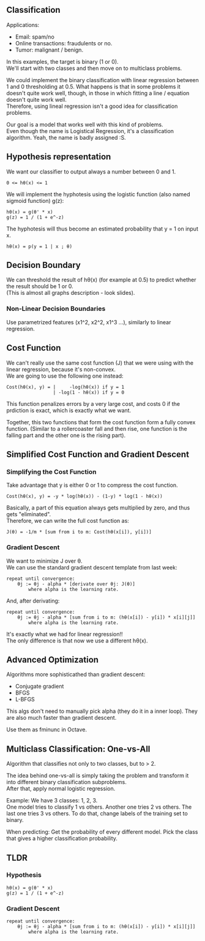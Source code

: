 


## Classification ##
Applications:

 * Email: spam/no
 * Online transactions: fraudulents or no.
 * Tumor: malignant / benign.

In this examples, the target is binary (1 or 0).  
We'll start with two classes and then move on to multiclass problems.

We could implement the binary classification with linear regression between 1 and 0 thresholding at 0.5. What happens is that in some problems it doesn't quite work well, though, in those in which fitting a line / equation doesn't quite work well.  
Therefore, using lineal regression isn't a good idea for classification problems.

Our goal is a model that works well with this kind of problems.  
Even though the name is Logistical Regression, it's a classification algorithm. Yeah, the name is badly assigned :S.

## Hypothesis representation  ##
We want our classifier to output always a number between 0 and 1.  

    0 <= hθ(x) <= 1

We will implement the hyphotesis using the logistic function (also named sigmoid function) g(z):

    hθ(x) = g(θ' * x)
    g(z) = 1 / (1 + e^-z)

The hyphotesis will thus become an estimated probability that y = 1 on input x.

    hθ(x) = p(y = 1 | x ; θ)


## Decision Boundary ##
We can threshold the result of hθ(x) (for example at 0.5) to predict whether the result should be 1 or 0.  
(This is almost all graphs description - look slides).

### Non-Linear Decision Boundaries ###
Use parametrized features (x1^2, x2^2, x1^3 ...), similarly to linear regression.  


## Cost Function ##
We can't really use the same cost function (J) that we were using with the linear regression, because it's non-convex.  
We are going to use the following one instead:

    Cost(hθ(x), y) = |     -log(hθ(x)) if y = 1
                     | -log(1 - hθ(x)) if y = 0
This function penalizes errors by a very large cost, and costs 0 if the prdiction is exact, which is exactly what we want.  

Together, this two functions that form the cost function form a fully convex function. (Similar to a rollercoaster fall and then rise, one function is the falling part and the other one is the rising part).


## Simplified Cost Function and Gradient Descent ##
### Simplifying the Cost Function ###
Take advantage that y is either 0 or 1 to compress the cost function.  

    Cost(hθ(x), y) = -y * log(hθ(x)) - (1-y) * log(1 - hθ(x))
Basically, a part of this equation always gets multiplied by zero, and thus gets "eliminated".  
Therefore, we can write the full cost function as:  

    J(θ) = -1/m * [sum from i to m: Cost(hθ(x[i]), y[i])]

### Gradient Descent ###
We want to minimize J over θ.  
We can use the standard gradient descent template from last week:

    repeat until convergence:
        θj := θj - alpha * [derivate over θj: J(θ)]
            where alpha is the learning rate.

And, after derivating:

    repeat until convergence:
        θj := θj - alpha * [sum from i to m: (hθ(x[i]) - y[i]) * x[i][j]]
            where alpha is the learning rate.

It's exactly what we had for linear regression!!  
The only difference is that now we use a different hθ(x).  

## Advanced Optimization ##
Algorithms more sophisticathed than gradient descent:

 * Conjugate gradient
 * BFGS
 * L-BFGS

This algs don't need to manually pick alpha (they do it in a inner loop). They are also much faster than gradient descent.  

Use them as fminunc in Octave.


## Multiclass Classification: One-vs-All ##
Algorithm that classifies not only to two classes, but to > 2.  

The idea behind one-vs-all is simply taking the problem and transform it into different binary classification subproblems.  
After that, apply normal logistic regression.  

Example: We have 3 classes: 1, 2, 3.  
One model tries to classify 1 vs others. Another one tries 2 vs others. The last one tries 3 vs others. To do that, change labels of the training set to binary.  

When predicting: Get the probability of every different model. Pick the class that gives a higher classification probability.  


## TLDR ##

### Hypothesis ###
    hθ(x) = g(θ' * x)
    g(z) = 1 / (1 + e^-z)

### Gradient Descent ###
    repeat until convergence:
        θj := θj - alpha * [sum from i to m: (hθ(x[i]) - y[i]) * x[i][j]]
            where alpha is the learning rate.






